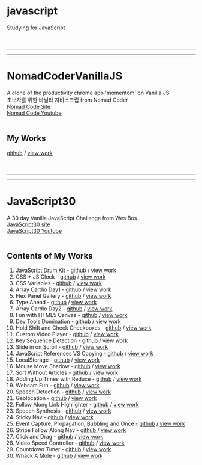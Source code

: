 # javascript
Studying for JavaScript<br/><br/><br/>

---
---
# NomadCoderVanillaJS
A clone of the productivity chrome app 'momentom' on Vanilla JS<br/>
초보자를 위한 바닐라 자바스크립 from Nomad Coder <br/>
[Nomad Code Site](https://nomadcoders.co/javascript-for-beginners) <br/>
[Nomad Code Youtube](https://www.youtube.com/c/%EB%85%B8%EB%A7%88%EB%93%9C%EC%BD%94%EB%8D%94NomadCoders) <br/><br/>
## My Works
[github](https://github.com/Ahram-Kim/NomadCoderVanillaJS) /
[view work](https://byahram.github.io/javascript/NomadCoderVanilaJS/index.html) <br/><br/><br/>

---
---
# JavaScript30
A 30 day Vanilla JavaScript Challenge from Wes Bos <br/>
[JavaScript30 site](https://javascript30.com/) <br/>
[JavaScript30 Youtube](https://www.youtube.com/playlist?list=PLu8EoSxDXHP6CGK4YVJhL_VWetA865GOH)<br/><br/>
## Contents of My Works
1. JavaScript Drum Kit - [github](https://github.com/Ahram-Kim/Studying_JS/tree/main/JavaScript30/01_Make_a_JavaScript_Drum_Kit) / [view work](https://byahram.github.io/javascript/JavaScript30/01_Make_a_JavaScript_Drum_Kit/index.html)
2. CSS + JS Clock - [github](https://github.com/Ahram-Kim/Studying_JS/tree/main/JavaScript30/02_JS_and_CSS_Clock) / [view work](https://byahram.github.io/javascript/JavaScript30/02_JS_and_CSS_Clock/index.html)
3. CSS Variables - [github](https://github.com/Ahram-Kim/Studying_JS/tree/main/JavaScript30/03_CSS_Variables) / [view work](https://byahram.github.io/javascript/JavaScript30/03_CSS_Variables/index.html)
4. Array Cardio Day1 - [github](https://github.com/Ahram-Kim/Studying_JS/tree/main/JavaScript30/04_Array_Cardio_Day_1) / [view work](https://byahram.github.io/javascript/JavaScript30/04_Array_Cardio_Day_1/index.html)
5. Flex Panel Gallery - [github](https://github.com/Ahram-Kim/Studying_JS/tree/main/JavaScript30/05_Flex_Panel_Gallery) / [view work](https://byahram.github.io/javascript/JavaScript30/05_Flex_Panel_Gallery/index.html)
6. Type Ahead - [github](https://github.com/Ahram-Kim/Studying_JS/tree/main/JavaScript30/06_Type_Ahead) / [view work](https://byahram.github.io/javascript/JavaScript30/06_Type_Ahead/index.html)
7. Array Cardio Day2 - [github](https://github.com/Ahram-Kim/Studying_JS/tree/main/JavaScript30/07_Array_Cardio_Day_2) / [view work](https://byahram.github.io/javascript/JavaScript30/07_Array_Cardio_Day_2/index.html)
8. Fun with HTML5 Canvas - [github](https://github.com/Ahram-Kim/Studying_JS/tree/main/JavaScript30/08_Fun_with_HTML5_Canvas) / [view work](https://byahram.github.io/javascript/JavaScript30/08_Fun_with_HTML5_Canvas/index.html)
9. Dev Tools Domination - [github](https://github.com/Ahram-Kim/Studying_JS/tree/main/JavaScript30/09_Dev_Tools_Domination) / [view work](https://byahram.github.io/javascript/JavaScript30/09_Dev_Tools_Domination/index.html)
10. Hold Shift and Check Checkboxes - [github](https://github.com/Ahram-Kim/Studying_JS/tree/main/JavaScript30/10_Hold_Shift_and_Check_Checkboxes) / [view work](https://byahram.github.io/javascript/JavaScript30/10_Hold_Shift_and_Check_Checkboxes/index.htmls)
11. Custom Video Player - [github](https://github.com/Ahram-Kim/Studying_JS/tree/main/JavaScript30/11_Custom_Video_Player) / [view work](https://byahram.github.io/javascript/JavaScript30/11_Custom_Video_Player/index.html)
12. Key Sequence Detection - [github](https://github.com/Ahram-Kim/Studying_JS/tree/main/JavaScript30/12_Key_Sequence_Detection) / [view work](https://byahram.github.io/javascript/JavaScript30/12_Key_Sequence_Detection/index.html)
13. Slide in on Scroll - [github](https://github.com/Ahram-Kim/Studying_JS/tree/main/JavaScript30/13_Slide_in_on_Scroll) / [view work](https://byahram.github.io/javascript/JavaScript30/13_Slide_in_on_Scroll/index.html)
14. JavaScript References VS Copying - [github](https://github.com/Ahram-Kim/Studying_JS/tree/main/JavaScript30/14_JavaScript_References_VS_Copying) / [view work](https://byahram.github.io/javascript/JavaScript30/14_JavaScript_References_VS_Copying/index.html)
15. LocalStorage - [github](https://github.com/Ahram-Kim/Studying_JS/tree/main/JavaScript30/15_LocalStorage) / [view work](https://byahram.github.io/javascript/JavaScript30/15_LocalStorage/index.html)
16. Mouse Move Shadow - [github](https://github.com/Ahram-Kim/Studying_JS/tree/main/JavaScript30/16_Mouse_Move_Shadow) / [view work](https://byahram.github.io/javascript/JavaScript30/16_Mouse_Move_Shadow/index.html)
17. Sort Without Articles - [github](https://github.com/Ahram-Kim/Studying_JS/tree/main/JavaScript30/17_Sort_Without_Articles) / [view work](https://byahram.github.io/javascript/JavaScript30/17_Sort_Without_Articles/index.html)
18. Adding Up Times with Reduce - [github](https://github.com/Ahram-Kim/Studying_JS/tree/main/JavaScript30/18_Adding_Up_Times_with_Reduce) / [view work](https://byahram.github.io/javascript/JavaScript30/18_Adding_Up_Times_with_Reduce/index.html)
19. Webcam Fun - [github](https://github.com/Ahram-Kim/Studying_JS/tree/main/JavaScript30/19_Webcam_Fun) / [view work](https://byahram.github.io/javascript/JavaScript30/19_Webcam_Fun/index.html)
20. Speech Detection - [github](https://github.com/Ahram-Kim/Studying_JS/tree/main/JavaScript30/20_Speech_Detection) / [view work](https://byahram.github.io/javascript/JavaScript30/20_Speech_Detection/index.html)
21. Geolocation - [github](https://github.com/Ahram-Kim/Studying_JS/tree/main/JavaScript30/21_Geolocation) / [view work](https://byahram.github.io/javascript/JavaScript30/21_Geolocation/index.html)
22. Follow Along Link Highlighter - [github](https://github.com/Ahram-Kim/Studying_JS/tree/main/JavaScript30/22_Follow_Along_Link_Highlighter) / [view work](https://byahram.github.io/javascript/JavaScript30/22_Follow_Along_Link_Highlighter/index.html)
23. Speech Synthesis - [github](https://github.com/Ahram-Kim/Studying_JS/tree/main/JavaScript30/23_Speech_Synthesis) / [view work](https://byahram.github.io/javascript/JavaScript30/23_Speech_Synthesis/index.html)
24. Sticky Nav - [github](https://github.com/Ahram-Kim/Studying_JS/tree/main/JavaScript30/24_Sticky_Nav) / [view work](https://byahram.github.io/javascript/JavaScript30/24_Sticky_Nav/index.html)
25. Event Capture, Propagation, Bubbling and Once - [github](https://github.com/Ahram-Kim/Studying_JS/tree/main/JavaScript30/25_Event_Capture_Propagation_Bubbling_and_Once) / [view work](https://byahram.github.io/javascript/JavaScript30/25_Event_Capture_Propagation_Bubbling_and_Once/index.html)
26. Stripe Follow Along Nav - [github](https://github.com/Ahram-Kim/Studying_JS/tree/main/JavaScript30/26_Stripe_Follow_Along_Nav) / [view work](https://byahram.github.io/javascript/JavaScript30/26_Stripe_Follow_Along_Nav/index.html)
27. Click and Drag - [github](https://github.com/Ahram-Kim/Studying_JS/tree/main/JavaScript30/27_Click_and_Drag) / [view work](https://byahram.github.io/javascript/JavaScript30/27_Click_and_Drag/index.html)
28. Video Speed Controller - [github](https://github.com/Ahram-Kim/Studying_JS/tree/main/JavaScript30/28_Video_Speed_Controller) / [view work](https://byahram.github.io/javascript/JavaScript30/28_Video_Speed_Controller/index.html)
29. Countdown Timer - [github](https://github.com/Ahram-Kim/Studying_JS/tree/main/JavaScript30/29_Countdown_Timer) / [view work](https://byahram.github.io/javascript/JavaScript30/29_Countdown_Timer/index.html)
30. Whack A Mole - [github](https://github.com/Ahram-Kim/Studying_JS/tree/main/JavaScript30/30_Whack_A_Mole) / [view work](https://byahram.github.io/javascript/JavaScript30/30_Whack_A_Mole/index.html)